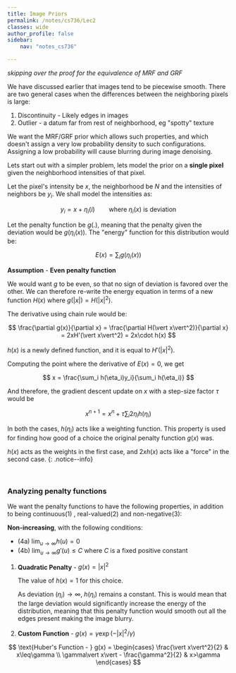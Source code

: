 ```yaml
---
title: Image Priors
permalink: /notes/cs736/Lec2
classes: wide
author_profile: false
sidebar:
    nav: "notes_cs736"

---
```


<script type="text/javascript" src="https://code.jquery.com/jquery-1.7.1.min.js"></script>

<script type="text/x-mathjax-config">
  MathJax.Hub.Config({
    tex2jax: {
      inlineMath: [ ['$','$'], ["\\(","\\)"] ],
      processEscapes: true
    }
  });
</script>
<script type="text/javascript" async src="https://cdnjs.cloudflare.com/ajax/libs/mathjax/2.7.5/latest.js?config=TeX-MML-AM_CHTML" async></script>

<!-- Notes Begin from here -->

*skipping over the proof for the equivalence of MRF and GRF*

 We have discussed earlier that images tend to be piecewise smooth. There are two general cases when the differences between the neighboring pixels is large:

1. Discontinuity - Likely edges in images
2. Outlier - a datum far from rest of neighborhood, eg "spotty" texture 

We want the MRF/GRF prior which allows such properties, and which doesn't assign a very low probability density to such configurations. Assigning a low probability will cause blurring during image denoising.

Lets start out with a simpler problem, lets model the prior on a **single pixel** given the neighborhood intensities of that pixel.

Let the pixel's intensity be $x$, the neighborhood be $N$ and the intensities of neighbors be $y_i$. We shall model the intensities as:

$$
y_i = x + \eta_i(i) \qquad \text{where }\eta_i(x)\text{ is deviation}
$$

Let the penalty function be $g(.)$, meaning that the penalty given the deviation would be $g(\eta_i(x))$. The "energy" function for this distribution would be:

$$
E(x) = \sum_i g(\eta_i(x))
$$

**Assumption** - **Even penalty function**

We would want $g$ to be even, so that no sign of deviation is favored over the other. We can therefore re-write the energy equation in terms of a new function $H(x)$ where $g(\vert x\vert) = H(\vert x\vert^2)$.

The derivative using chain rule would be:

$$
\frac{\partial g(x)}{\partial x} = \frac{\partial H(\vert x\vert^2)}{\partial x} = 2xH'(\vert x\vert^2) = 2x\cdot h(x)
$$

$h(x)$ is a newly defined function, and it is equal to $H'(\vert x\vert^2)$.

Computing the point where the derivative of $E(x)=0$, we get

$$
x = \frac{\sum_i h(\eta_i)y_i}{\sum_i h(\eta_i)}
$$

And therefore, the gradient descent update on $x$ with a step-size factor $\tau$ would be

$$
x^{n+1} = x^n + \tau \sum_i2\eta_ih(\eta_i)
$$

In both the cases, $h(\eta_i)$ acts like a weighting function. This property is used for finding how good of a choice the original penalty function $g(x)$ was. 

$h(x)$ acts as the weights in the first case, and $2xh(x)$ acts like a "force" in the second case.
{: .notice--info}

&nbsp;

### Analyzing penalty functions

We want the penalty functions to have the following properties, in addition to being continuous(1) , real-valued(2) and non-negative(3):

**Non-increasing**, with the following conditions:

- (4a) $\lim_{u\to\infty} h(u) = 0$
- (4b) $\lim_{u\to\infty}g'(u)\leq C$ where $C$ is a fixed positive constant



1. **Quadratic Penalty** - $g(x) = \vert x\vert^2$

   The value of $h(x) = 1$ for this choice. 

   As deviation $(\eta_i)\to \infty$, $h(\eta_i)$ remains a constant. This is would mean that the large deviation would significantly increase the energy of the distribution, meaning that this penalty function would smooth out all the edges present making the image blurry.



2. **Custom Function** - $g(x) = \gamma\exp(-\vert x\vert^2/\gamma)$

$$
\text{Huber's Function - } g(x) = 
\begin{cases}
\frac{\vert x\vert^2}{2} & x\leq\gamma \\
\gamma\vert x\vert - \frac{\gamma^2}{2} & x>\gamma 
\end{cases}
$$
